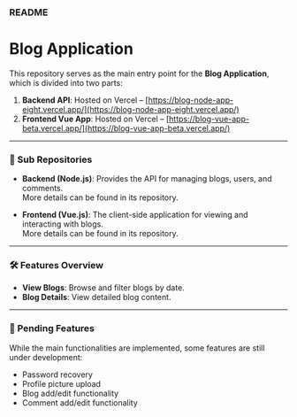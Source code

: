 ### README

# Blog Application

This repository serves as the main entry point for the **Blog Application**, which is divided into two parts:

1. **Backend API**: Hosted on Vercel – [https://blog-node-app-eight.vercel.app/](https://blog-node-app-eight.vercel.app/)
2. **Frontend Vue App**: Hosted on Vercel – [https://blog-vue-app-beta.vercel.app/](https://blog-vue-app-beta.vercel.app/)

---

### 🔗 Sub Repositories

- **Backend (Node.js)**: Provides the API for managing blogs, users, and comments.  
  More details can be found in its repository.

- **Frontend (Vue.js)**: The client-side application for viewing and interacting with blogs.  
  More details can be found in its repository.

---

### 🛠 Features Overview
- **View Blogs**: Browse and filter blogs by date.
- **Blog Details**: View detailed blog content.

---

### 🛑 Pending Features
While the main functionalities are implemented, some features are still under development:
- Password recovery
- Profile picture upload
- Blog add/edit functionality
- Comment add/edit functionality